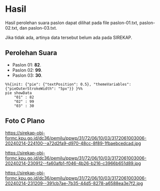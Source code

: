 # Hasil

Hasil perolehan suara paslon dapat dilihat pada file paslon-01.txt, paslon-02.txt, dan paslon-03.txt.

Jika tidak ada, artinya data tersebut belum ada pada SIREKAP.

## Perolehan Suara

 * Paslon 01: **82**.
 * Paslon 02: **99**.
 * Paslon 03: **30**.

```mermaid
%%{init: {"pie": {"textPosition": 0.5}, "themeVariables": {"pieOuterStrokeWidth": "5px"}} }%%
pie showData
    "01" : 82
    "02" : 99
    "03" : 30
```
## Foto C Plano

https://sirekap-obj-formc.kpu.go.id/dc36/pemilu/ppwp/31/72/06/10/03/3172061003006-20240214-224100--a72d2fa9-d970-48cc-8f89-1fbaebcedcad.jpg

https://sirekap-obj-formc.kpu.go.id/dc36/pemilu/ppwp/31/72/06/10/03/3172061003006-20240214-230912--fa60afb1-f046-4b26-b216-c3966b651d89.jpg

https://sirekap-obj-formc.kpu.go.id/dc36/pemilu/ppwp/31/72/06/10/03/3172061003006-20240214-231209--391cb7ae-7b35-44d5-8278-a6588ea3e7f2.jpg
